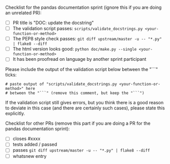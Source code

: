Checklist for the pandas documentation sprint (ignore this if you are doing
an unrelated PR):

- [ ] PR title is "DOC: update the <your-function-or-method> docstring"
- [ ] The validation script passes: `scripts/validate_docstrings.py <your-function-or-method>`
- [ ] The PEP8 style check passes: `git diff upstream/master -u -- "*.py" | flake8 --diff`
- [ ] The html version looks good: `python doc/make.py --single <your-function-or-method>`
- [ ] It has been proofread on language by another sprint participant

Please include the output of the validation script below between the "```" ticks:

```
# paste output of "scripts/validate_docstrings.py <your-function-or-method>" here
# between the "```" (remove this comment, but keep the "```")

```

If the validation script still gives errors, but you think there is a good reason
to deviate in this case (and there are certainly such cases), please state this
explicitly.


Checklist for other PRs (remove this part if you are doing a PR for the pandas documentation sprint):

- [ ] closes #xxxx
- [ ] tests added / passed
- [ ] passes `git diff upstream/master -u -- "*.py" | flake8 --diff`
- [ ] whatsnew entry
